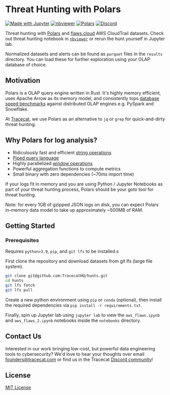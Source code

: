 # Threat Hunting with Polars

[![Made with Jupyter](https://img.shields.io/badge/Made%20with-Jupyter-orange?logo=Jupyter)](https://jupyter.org/try)
[![nbviewer](https://raw.githubusercontent.com/jupyter/design/master/logos/Badges/nbviewer_badge.svg)](https://nbviewer.org/github/TracecatHQ/hunts/blob/main/notebooks/aws_flaws.ipynb)
[![Polars](https://img.shields.io/badge/polars-%23DDD6FE.svg?logo=polars&logoColor=black)](https://github.com/pola-rs/polars)
[![Discord](https://img.shields.io/discord/1212548097624903681.svg?logo=discord&logoColor=white)](https://discord.gg/AqWkW8gJzM)

Threat hunting with [Polars](https://github.com/pola-rs/polars) and [flaws.cloud](https://summitroute.com/blog/2020/10/09/public_dataset_of_cloudtrail_logs_from_flaws_cloud/) AWS CloudTrail datasets.
Check out threat hunting notebook in [`nbviewer`](https://nbviewer.org/github/TracecatHQ/hunts/blob/main/notebooks/aws_flaws.ipynb) or rerun the hunt yourself in Jupyter lab.

Normalized datasets and alerts can be found as `parquet` files in the `results` directory. You can load these for further exploration using your OLAP database of choice.

## Motivation

Polars is a OLAP query engine written in Rust. It's highly memory efficient, uses Apache Arrow as its memory model, and consistently tops [database speed benchmarks](https://pola.rs/posts/benchmarks/) against distributed OLAP engines e.g. PySpark and Snowflake.

At [Tracecat](https://tracecat.com/), we use Polars as an alternative to `jq` or `grep` for quick-and-dirty threat hunting.

## Why Polars for log analysis?

- Ridiculously fast and efficient [string operations](https://pola.rs/posts/polars-string-type/)
- [Piped query language](https://docs.pola.rs/user-guide/concepts/expressions/)
- Highly parallelized [window operations](https://docs.pola.rs/user-guide/expressions/window/)
- Powerful aggregation functions to compute metrics
- Small binary with zero dependencies (~70ms import time)

If your logs fit in memory and you are using Python / Jupyter Notebooks as part of your threat hunting process, Polars should be your goto tool for threat hunting.

Note: for every 1GB of gzipped JSON logs on disk, you can expect Polars in-memory data model to take up approximately ~500MB of RAM.

## Getting Started

### Prerequisites

Requires `python>3.9`, `pip`, and `git lfs` to be installed.s

First clone the repository and download datasets from git lfs (large file system).

```bash
git clone git@github.com:TracecatHQ/hunts.git
cd hunts
git lfs fetch
git lfs pull
```

Create a new python environment using `pip` or `conda` (optional), then install the required dependencies via `pip install -r requirements.txt`.

Finally, spin up Jupyter lab using `jupyter lab` to view the `aws_flaws.ipynb` and `aws_flaws_2.ipynb` notebooks inside the `notebooks` directory.

## Contact Us

Interested in our work bringing low-cost, but powerful data engineering tools to cybersecurity? We'd love to hear your thoughts over email [founders@tracecat.com](mailto:founders@tracecat.com) or find us in the Tracecat [Discord community](https://discord.gg/AqWkW8gJzM)!

## License

[MIT License](LICENSE)
